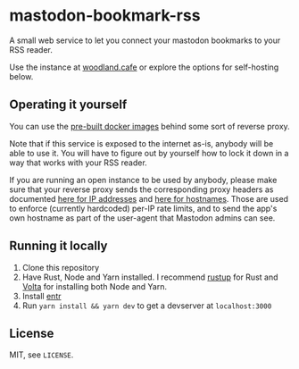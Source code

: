# mastodon-bookmark-rss

A small web service to let you connect your mastodon bookmarks to your RSS reader.

Use the instance at [woodland.cafe](https://bookmark-rss.services.woodland.cafe) or explore the options for self-hosting below.

## Operating it yourself

You can use the [pre-built docker
images](https://github.com/untitaker/mastodon-bookmark-rss/pkgs/container/mastodon-bookmark-rss)
behind some sort of reverse proxy.

Note that if this service is exposed to the internet as-is, anybody will be
able to use it. You will have to figure out by yourself how to lock it down in
a way that works with your RSS reader.

If you are running an open
instance to be used by anybody, please make sure that your reverse proxy sends
the corresponding proxy headers as documented [here for IP
addresses](https://docs.rs/tower_governor/0.0.4/tower_governor/key_extractor/struct.SmartIpKeyExtractor.html)
and [here for
hostnames](https://docs.rs/axum/0.6.4/axum/extract/struct.Host.html). Those
are used to enforce (currently hardcoded) per-IP rate limits, and to send the
app's own hostname as part of the user-agent that Mastodon admins can see.

## Running it locally

1. Clone this repository
2. Have Rust, Node and Yarn installed. I recommend [rustup](https://rustup.rs/)
   for Rust and [Volta](https://volta.sh/) for installing both Node and Yarn.
3. Install [entr](http://eradman.com/entrproject/)
4. Run `yarn install && yarn dev` to get a devserver at `localhost:3000`

## License

MIT, see `LICENSE`.

